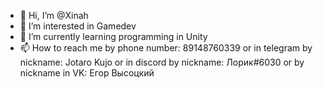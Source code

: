 - 👋 Hi, I’m @Xinah
- 👀 I’m interested in Gamedev
- 🌱 I’m currently learning programming in Unity 
- 📫 How to reach me by phone number: 89148760339 or in telegram by nickname: Jotaro Kujo or in discord by nickname: Лорик#6030 or by nickname in VK: Егор Высоцкий

<!---
Xinah/Xinah is a ✨ special ✨ repository because its `README.md` (this file) appears on your GitHub profile.
You can click the Preview link to take a look at your changes.
--->
